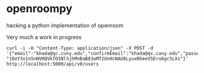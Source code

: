 # openroompy
hacking a python implementation of openroom

Very much a work in progress

```
curl -i -H "Content-Type: application/json" -X POST -d '{"email":"khada@qc.cuny.edu","confirmEmail":"khada@qc.cuny.edu","password": "1OoY3v1n5nNVHQVkTO1NlSjhMnBaB83oMT2UnHcNAU8LyuxRbeoV5Eru6gc5LXs"}' http://localhost:5000/api/v0/users
```